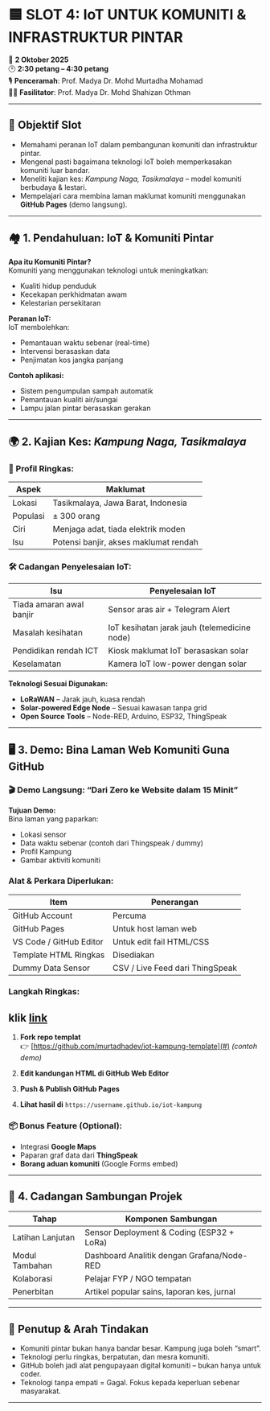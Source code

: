 # 🟦 SLOT 4: IoT UNTUK KOMUNITI & INFRASTRUKTUR PINTAR

📅 **2 Oktober 2025**  
🕑 **2:30 petang – 4:30 petang**  
🎙️ **Penceramah**: Prof. Madya Dr. Mohd Murtadha Mohamad  
👨‍🏫 **Fasilitator**: Prof. Madya Dr. Mohd Shahizan Othman  

---

## 🎯 Objektif Slot

- Memahami peranan IoT dalam pembangunan komuniti dan infrastruktur pintar.
- Mengenal pasti bagaimana teknologi IoT boleh memperkasakan komuniti luar bandar.
- Meneliti kajian kes: *Kampung Naga, Tasikmalaya* – model komuniti berbudaya & lestari.
- Mempelajari cara membina laman maklumat komuniti menggunakan **GitHub Pages** (demo langsung).

---

## 🏘️ 1. Pendahuluan: IoT & Komuniti Pintar

**Apa itu Komuniti Pintar?**  
Komuniti yang menggunakan teknologi untuk meningkatkan:
- Kualiti hidup penduduk  
- Kecekapan perkhidmatan awam  
- Kelestarian persekitaran  

**Peranan IoT:**  
IoT membolehkan:
- Pemantauan waktu sebenar (real-time)  
- Intervensi berasaskan data  
- Penjimatan kos jangka panjang

**Contoh aplikasi:**
- Sistem pengumpulan sampah automatik  
- Pemantauan kualiti air/sungai  
- Lampu jalan pintar berasaskan gerakan  

---

## 🌍 2. Kajian Kes: *Kampung Naga, Tasikmalaya*

### 🧭 Profil Ringkas:

| Aspek        | Maklumat                                 |
|--------------|-------------------------------------------|
| Lokasi       | Tasikmalaya, Jawa Barat, Indonesia       |
| Populasi     | ± 300 orang                              |
| Ciri         | Menjaga adat, tiada elektrik moden       |
| Isu          | Potensi banjir, akses maklumat rendah    |

### 🛠️ Cadangan Penyelesaian IoT:

| Isu                     | Penyelesaian IoT                                      |
|-------------------------|--------------------------------------------------------|
| Tiada amaran awal banjir| Sensor aras air + Telegram Alert                      |
| Masalah kesihatan       | IoT kesihatan jarak jauh (telemedicine node)          |
| Pendidikan rendah ICT   | Kiosk maklumat IoT berasaskan solar                   |
| Keselamatan             | Kamera IoT low-power dengan solar                     |

**Teknologi Sesuai Digunakan:**
- **LoRaWAN** – Jarak jauh, kuasa rendah  
- **Solar-powered Edge Node** – Sesuai kawasan tanpa grid  
- **Open Source Tools** – Node-RED, Arduino, ESP32, ThingSpeak

---

## 🖥️ 3. Demo: Bina Laman Web Komuniti Guna GitHub

### 🎬 Demo Langsung: “Dari Zero ke Website dalam 15 Minit”

**Tujuan Demo:**  
Bina laman yang paparkan:
- Lokasi sensor
- Data waktu sebenar (contoh dari Thingspeak / dummy)
- Profil Kampung
- Gambar aktiviti komuniti

### Alat & Perkara Diperlukan:

| Item                  | Penerangan                                     |
|-----------------------|------------------------------------------------|
| GitHub Account        | Percuma                                        |
| GitHub Pages          | Untuk host laman web                          |
| VS Code / GitHub Editor | Untuk edit fail HTML/CSS                   |
| Template HTML Ringkas | Disediakan                                     |
| Dummy Data Sensor     | CSV / Live Feed dari ThingSpeak                |

### Langkah Ringkas:

## klik [link](https://github.com/drMurtadha/iot-kampung-template)

1. **Fork repo templat**  
   👉 [https://github.com/murtadhadev/iot-kampung-template](#) *(contoh demo)*

2. **Edit kandungan HTML di GitHub Web Editor**  
3. **Push & Publish GitHub Pages**  
4. **Lihat hasil di** `https://username.github.io/iot-kampung`

### 📦 Bonus Feature (Optional):
- Integrasi **Google Maps**  
- Paparan graf data dari **ThingSpeak**  
- **Borang aduan komuniti** (Google Forms embed)

---

## 🤖 4. Cadangan Sambungan Projek

| Tahap             | Komponen Sambungan                                |
|-------------------|---------------------------------------------------|
| Latihan Lanjutan  | Sensor Deployment & Coding (ESP32 + LoRa)        |
| Modul Tambahan    | Dashboard Analitik dengan Grafana/Node-RED       |
| Kolaborasi        | Pelajar FYP / NGO tempatan                       |
| Penerbitan        | Artikel popular sains, laporan kes, jurnal       |

---

## 📌 Penutup & Arah Tindakan

- Komuniti pintar bukan hanya bandar besar. Kampung juga boleh “smart”.
- Teknologi perlu ringkas, berpatutan, dan mesra komuniti.
- GitHub boleh jadi alat pengupayaan digital komuniti – bukan hanya untuk coder.
- Teknologi tanpa empati = Gagal. Fokus kepada keperluan sebenar masyarakat.

---
